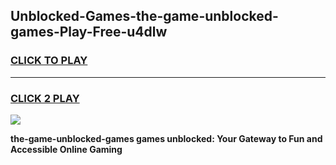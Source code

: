 
## Unblocked-Games-the-game-unblocked-games-Play-Free-u4dlw
<h3>
<a href="https://premium76.site?title=the-game-unblocked-games&ref=21A">CLICK TO PLAY</a></h3>
<hr>

<h3>
<a href="https://premium76.site?title=the-game-unblocked-games&ref=21A">CLICK 2 PLAY</a>
  
</h3>

<a href="https://premium76.site?title=the-game-unblocked-games&ref=21A"><img src="https://clearcache.store/games.png"></a>


**the-game-unblocked-games games unblocked: Your Gateway to Fun and Accessible Online Gaming**
